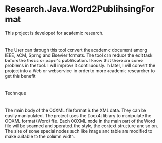 # Research.Java.Word2PublihsingFormat

This project is developed for academic research.
#
The User can through this tool convert the academic document among IEEE, ACM, Spring and Elsevier formats.
The tool can reduce the edit task before the thesis or paper's publification.
I know that there are some problems in the tool. I will improve it continuously.
In later, I will convert the project into a Web or webservice, in order to more academic researcher to get this benefit.
#
Technique
#
The main body of the OOXML file format is the XML data. They can be easily manipulated.
The project uses the Docx4j library to manipulate the OOXML format (Word) file. Each OOXML node in the main part of the Word file will be scanned and operated, the style, the context structure and so on. The size of some special nodes such like image and table are modified to make suitable to the column width.

